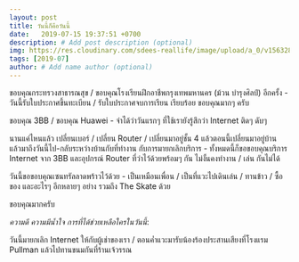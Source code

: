 ```yaml
---
layout: post
title: วันนี้ก็คือวันนี้
date:   2019-07-15 19:37:51 +0700
description: # Add post description (optional)
img: https://res.cloudinary.com/sdees-reallife/image/upload/a_0/v1563280621/IMG_8468.jpg # Add image post (optional)
tags: [2019-07]
author: # Add name author (optional)
---
```

ขอบคุณกระทรวงสาธารณสุข / ขอบคุณโรงเรียนฝึกอาชีพกรุงเทพมหานคร (ม้วน บำรุงศิลป์) อีกครั้ง - วันนี้รับใบประกาศขึ้นทะเบียน / รับใบประกาศจบการเรียน เรียบร้อย ขอบคุณมากๆ ครับ

ขอบคุณ 3BB / ขอบคุณ Huawei - จำได้ว่าวันแรกๆ ที่ใช้เรายังรู้สึกว่า Internet ติดๆ ดับๆ

นานแค่ไหนแล้ว เปลี่ยนเบอร์ / เปลี่ยน Router / เปลี่ยนมาอยู่ชั้น 4 แล้วตอนนี้เปลี่ยนมาอยู่บ้าน แล้วมาถึงวันนี้ไป-กลับระหว่างบ้านกับที่ทำงาน กับการมายกเลิกบริการ - ทั้งหมดนี้ก็ขอขอบคุณบริการ Internet จาก 3BB และอุปกรณ์ Router ที่ว่าไว้ด้วยพร้อมๆ กัน ไม่งั้นคงทำงาน / เล่น กันไม่ได้

วันนี้ขอขอบคุณเซนทรัลลาดพร้าวไว้ด้วย - เป็นเหมือนเพื่อน / เป็นที่แวะไปเดินเล่น / ทานข้าว / ซื้อของ และอะไรๆ อีกหลายๆ อย่าง รวมถึง The Skate ด้วย

ขอบคุณมากครับ

<i class="fa fa-child" style="color:plum"></i>

*ความดี ความมีน้ำใจ การที่ได้ช่วยเหลือใครในวันนี้*:

วันนี้มายกเลิก Internet ให้กับผู้เช่าของเรา / ตอนค่ำแวะมารับน้องร้องประสานเสียงที่โรงแรม Pullman แล้วไปทานขนมกันที่ร้านเจ้วรรณ
